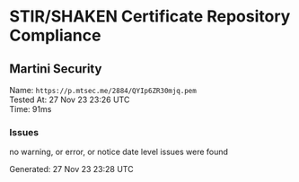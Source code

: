 # STIR/SHAKEN Certificate Repository Compliance

## Martini Security

Name: `https://p.mtsec.me/2884/QYIp6ZR30mjq.pem`\
Tested At: 27 Nov 23 23:26 UTC\
Time: 91ms

### Issues

no warning, or error, or notice date level issues were found

Generated: 27 Nov 23 23:28 UTC